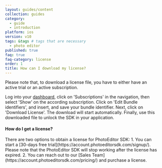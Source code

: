 ```yaml
---
layout: guides/content
collection: guides
category:
  - guide
  - introduction
platform: ios
version: v10
tags: &tags # tags that are necessary
  - photo editor
published: true
faq: true
faq-category: license
order: 1
title: How can I download my license?
---
```


Please note that, to download a license file, you have to either have an active trial or an active subscription.

Log into your [dashboard](https://account.photoeditorsdk.com/dashboard/), click on 'Subscriptions' in the navigation, then select 'Show' on the according subscription. Click on 'Edit Bundle identifiers', and insert, and save your bundle identifier. Next, click on 'Download License'. The download will start automatically. Finally, use this downloaded file to unlock the SDK in your application.

<h4>How do I get a license?</h4>
There are two options to obtain a license for PhotoEditor SDK:
1. You can start a [30-days free trial](https://account.photoeditorsdk.com/signup/). Please note that the PhotoEditor SDK will stop working after the license has expired.
2. You can reach out to our [Sales Team](https://account.photoeditorsdk.com/pricing/) and purchase a license.
